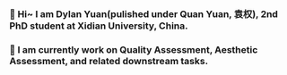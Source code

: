 ### 👋 Hi~ I am Dylan Yuan(pulished under Quan Yuan, 袁权), 2nd PhD student at Xidian University, China.
### 🔭 I am currently work on Quality Assessment, Aesthetic Assessment, and related downstream tasks.

<!--
**dylanqyuan/dylanqyuan** is a ✨ _special_ ✨ repository because its `README.md` (this file) appears on your GitHub profile.

Here are some ideas to get you started:

- 🔭 I’m currently working on ...
- 🌱 I’m currently learning ...
- 👯 I’m looking to collaborate on ...
- 🤔 I’m looking for help with ...
- 💬 Ask me about ...
- 📫 How to reach me: ...
- 😄 Pronouns: ...
- ⚡ Fun fact: ...
-->
